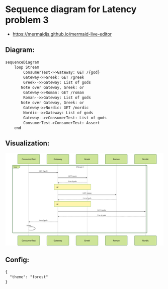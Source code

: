 # Sequence diagram for Latency problem 3

- https://mermaidjs.github.io/mermaid-live-editor

## Diagram:

```
sequenceDiagram
    loop Stream
        ConsumerTest->>Gateway: GET /{god}
        Gateway->>Greek: GET /greek
        Greek-->>Gateway: List of gods
       Note over Gateway, Greek: or
        Gateway->>Roman: GET /roman
        Roman-->>Gateway: List of gods
       Note over Gateway, Greek: or
        Gateway->>Nordic: GET /nordic
        Nordic-->>Gateway: List of gods
        Gateway-->>ConsumerTest: List of gods
        ConsumerTest->ConsumerTest: Assert
    end
```

## Visualization:

![](./sequence-diagram-latency-problem3.svg)


## Config:

```
{
  "theme": "forest"
}
```
